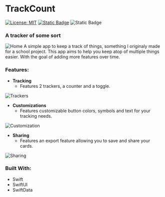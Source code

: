 # TrackCount
[![License: MIT](https://img.shields.io/badge/License-MIT-yellow.svg)](https://opensource.org/licenses/MIT)
[![Static Badge](https://img.shields.io/badge/Made_with-Swift-%23F05138?style=flat)](https://github.com/swiftlang/swift)
![Static Badge](https://img.shields.io/badge/iOS-%3E%3D18-green?style=flat)

### A tracker of some sort
![Home](https://github.com/user-attachments/assets/71c2b38d-cb76-4d74-88bf-5b615b7a27f7)
A simple app to keep a track of things, something I originaly made for a school project. This app aims to help you keep atop of multiple things easier. With the goal of adding more features over time.

### Features:
- **Tracking**
  - Features 2 trackers, a counter and a toggle.
  
![Trackers](https://github.com/user-attachments/assets/831ffe42-7eff-4a32-9678-7e104e6bb162)

- **Customizations**
  - Features customizable button colors, symbols and text for your tracking needs.
    
![Customization](https://github.com/user-attachments/assets/1e027458-b534-43b5-850c-7d68fad500e7)


- **Sharing**
  - Features an export feature allowing you to save and share your cards.


![Sharing](https://github.com/user-attachments/assets/60f751bc-0702-4728-be73-af49bb56fa10)

### Built With:
- Swift
- SwiftUI
- SwiftData
